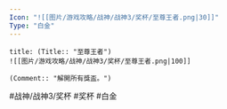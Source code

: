 ```yaml
---
Icon: "![[图片/游戏攻略/战神/战神3/奖杯/至尊王者.png|30]]"
Type: "白金"
---
```

```ad-common-platinum-trophy
title: (Title:: "至尊王者")
![[图片/游戏攻略/战神/战神3/奖杯/至尊王者.png|100]]

(Comment:: "解開所有獎盃。")
```

#战神/战神3/奖杯 #奖杯 #白金
